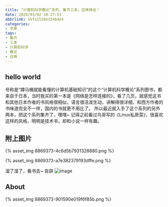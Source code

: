 ```yaml
---
title: “计算机科学概论”系列，集齐三本，召唤神龙！
date: 2020/03/02 10:27:53
abbrlink: 1bfa1528e1546de4
categories:
- 书单
tags:
- 集齐
- 三本
- 计算机科学
- 概论
- 召唤
---
```

## hello world
号称是“蹲马桶就能看懂的计算机基础知识”的这个“计算机科学概论”系列图书，都来自于日本，当时我买的第一本是《网络是怎样连接的》，看了几页，就感觉这书和其他日本作者的书风格很相似，语言很活泼生动，讲解得很详细，和西方作者的书味道完全不一样，国内的书就更不用比了。
所以最近就入手了这个系列的另外两本，把这个系列集齐了，嘿嘿~
记得之前看过鸟哥写的《Linux私房菜》，很喜欢这样的风格，明明是技术书，却和小说一样有趣。

## 附上图片
{% asset_img 8869373-4c6d5b7931328880.png %}

{% asset_img 8869373-a7e382379193dffe.png %}

溜了溜了，看书去~
告辞
![image](http://upload-images.jianshu.io/upload_images/8869373-ca5e07d1bf83b5e5?imageMogr2/auto-orient/strip%7CimageView2/2/w/1240)

## About
{% asset_img 8869373-901590e019f6f85b.png %}
